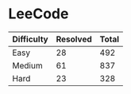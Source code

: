 # LeeCode

| Difficulty | Resolved | Total |
| :--------- | :------- | :---- |
| Easy       | 28       | 492   |
| Medium     | 61       | 837   |
| Hard       | 23       | 328   |
